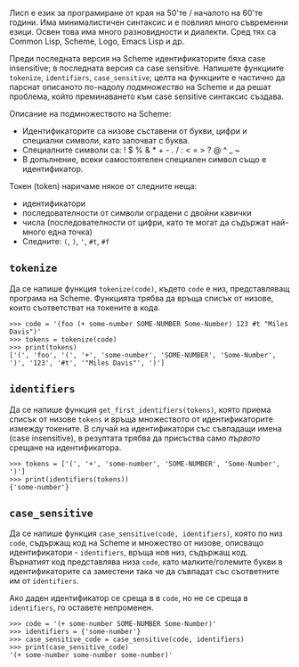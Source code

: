 Лисп е език за програмиране от края на 50'те / началото на 60'те години. Има минималистичен синтаксис и е повлиял много съвременни езици. Освен това има много разновидности и диалекти. Сред тях са Common Lisp, Scheme, Logo, Emacs Lisp и др.

Преди последната версия на Scheme идентификаторите бяха case insensitive; в последната версия са case sensitive. Напишете функциите `tokenize`, `identifiers`, `case_sensitive`; целта на функциите е частично да парснат описаното по-надолу *подмножество* на Scheme и да решат проблема, който преминаването към case sensitive синтаксис създава.

Описание на подмножеството на Scheme:

* Идентификаторите са низове съставени от букви, цифри и специални символи, като започват с буква.
* Специалните символи са: ! $ % & * + - . / : < = > ? @ ^ _ ~
* В допълнение, всеки самостоятелен специален символ също е идентификатор.

Токен (token) наричаме някое от следните неща:

* идентификатори
* последователности от символи оградени с двойни кавички
* числа (последователности от цифри, като те могат да съдържат най-много една точка)
* Следните: `(`, `)`, `'`, `#t`, `#f`

## `tokenize`

Да се напише функция `tokenize(code)`, където `code` е низ, представляващ програма на Scheme. Функцията трябва да връща списък от низове, които съответстват на токените в кода.

    >>> code = '(foo (+ some-number SOME-NUMBER Some-Number) 123 #t "Miles Davis")'
    >>> tokens = tokenize(code)
    >>> print(tokens)
    ['(', 'foo', '(', '+', 'some-number', 'SOME-NUMBER', 'Some-Number', ')', '123', '#t', '"Miles Davis"', ')']

## `identifiers`

Да се напише функция `get_first_identifiers(tokens)`, която приема списък от низове `tokens` и връща множеството от идентификаторите измежду токените. В случай на идентификатори със съвпадащи имена (case insensitive), в резултата трябва да присъства само *първото* срещане на идентификатора.

    >>> tokens = ['(', '+', 'some-number', 'SOME-NUMBER', 'Some-Number', ')']
    >>> print(identifiers(tokens))
    {'some-number'}

## `case_sensitive`

Да се напише функция `case_sensitive(code, identifiers)`, която по низ `code`, съдържащ код на Scheme и множество от низове, описващо идентификатори - `identifiers`, връща нов низ, съдържащ код. Върнатият код представлява низа `code`, като малките/големите букви в идентификаторите са заместени така че да съвпадат със съответните им от `identifiers`.

Ако даден идентификатор се среща в в `code`, но не се среща в `identifiers`, го оставете непроменен.

    >>> code = '(+ some-number SOME-NUMBER Some-Number)'
    >>> identifiers = {'some-number'}
    >>> case_sensitive_code = case_sensitive(code, identifiers)
    >>> print(case_sensitive_code)
    '(+ some-number some-number some-number)'

